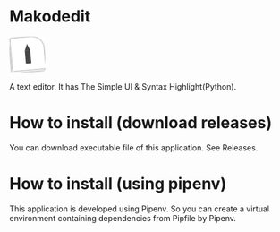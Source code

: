# Makodedit

![Makodedit](https://raw.githubusercontent.com/Eleven-junichi2/makodedit/master/makodedit/images/makodedit.png)

A text editor.
It has The Simple UI & Syntax Highlight(Python).

# How to install (download releases)
You can download executable file of this application.
See Releases.

# How to install (using pipenv)
This application is developed using Pipenv.
So you can create a virtual environment containing dependencies from Pipfile by Pipenv.
